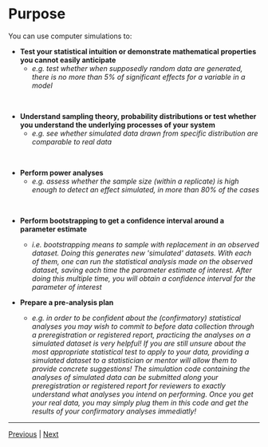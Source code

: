 # Purpose

You can use computer simulations to: 

* **Test your statistical intuition or demonstrate mathematical properties you cannot easily anticipate**  
  * *e.g. test whether when supposedly random data are generated, there is no more than 5% of significant effects for a variable in a model*  
<br/>

* **Understand sampling theory, probability distributions or test whether you understand the underlying processes of your system**  
  * *e.g. see whether simulated data drawn from specific distribution are comparable to real data*  
<br/>

* **Perform power analyses**
  * *e.g. assess whether the sample size (within a replicate) is high enough to detect an effect simulated, in more than 80% of the cases*  
<br/>

* **Perform bootstrapping to get a confidence interval around a parameter estimate** 
  * *i.e. bootstrapping means to sample with replacement in an observed dataset. Doing this generates new 'simulated' datasets. With each of them, one can run the statistical analysis made on the observed dataset, saving each time the parameter estimate of interest. After doing this multiple time, you will obtain a confidence interval for the parameter of interest*   

* **Prepare a pre-analysis plan** 
  * *e.g. in order to be confident about the (confirmatory) statistical analyses you may wish to commit to before data collection through a preregistration or registered report, practicing the analyses on a simulated dataset is very helpful! If you are still unsure about the most appropriate statistical test to apply to your data, providing a simulated dataset to a statistician or mentor will allow them to provide concrete suggestions! The simulation code containing the analyses of simulated data can be submitted along your preregistration or registered report for reviewers to exactly understand what analyses you intend on performing. Once you get your real data, you may simply plug them in this code and get the results of your confirmatory analyses immediatly!*   
 
 ***

[Previous](./definition.md) | [Next](./basic-principles.md)  
